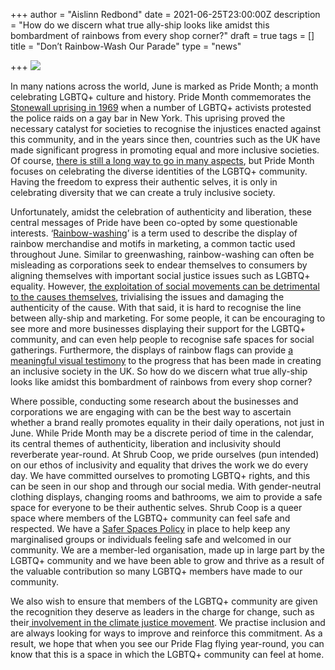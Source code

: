 +++
author = "Aislinn Redbond"
date = 2021-06-25T23:00:00Z
description = "How do we discern what true ally-ship looks like amidst this bombardment of rainbows from every shop corner?"
draft = true
tags = []
title = "Don’t Rainbow-Wash Our Parade"
type = "news"

+++
![](https://res.cloudinary.com/shrub-co-op/image/upload/v1624804213/shrubcoop.org/media/karl-bewick-GCEtuR_jQC8-unsplash_rxwabx.jpg)

In many nations across the world, June is marked as Pride Month; a month celebrating LGBTQ+ culture and history. Pride Month commemorates the [Stonewall uprising in 1969](https://www.history.com/news/stonewall-riots-timeline) when a number of LGBTQ+ activists protested the police raids on a gay bar in New York. This uprising proved the necessary catalyst for societies to recognise the injustices enacted against this community, and in the years since then, countries such as the UK have made significant progress in promoting equal and more inclusive societies. Of course, [there is still a long way to go in many aspects](https://www.gaytimes.co.uk/life/lgbtq-rights-may-have-progressed-but-young-people-are-still-struggling/), but Pride Month focuses on celebrating the diverse identities of the LGBTQ+ community. Having the freedom to express their authentic selves, it is only in celebrating diversity that we can create a truly inclusive society.

Unfortunately, amidst the celebration of authenticity and liberation, these central messages of Pride have been co-opted by some questionable interests. ‘[Rainbow-washing](https://www.wired.com/story/lgbtq-pride-consumerism/)’ is a term used to describe the display of rainbow merchandise and motifs in marketing, a common tactic used throughout June. Similar to greenwashing, rainbow-washing can often be misleading as corporations seek to endear themselves to consumers by aligning themselves with important social justice issues such as LGBTQ+ equality. However, [the exploitation of social movements can be detrimental to the causes themselves](https://www.mic.com/p/rainbow-washing-is-all-the-rage-among-the-big-corporations-this-month-81192984), trivialising the issues and damaging the authenticity of the cause. With that said, it is hard to recognise the line between ally-ship and marketing. For some people, it can be encouraging to see more and more businesses displaying their support for the LGBTQ+ community, and can even help people to recognise safe spaces for social gatherings. Furthermore, the displays of rainbow flags can provide [a meaningful visual testimony](https://emindful.com/2021/06/07/finding-and-loving-your-authentic-self-during-pride-month/) to the progress that has been made in creating an inclusive society in the UK. So how do we discern what true ally-ship looks like amidst this bombardment of rainbows from every shop corner?

Where possible, conducting some research about the businesses and corporations we are engaging with can be the best way to ascertain whether a brand really promotes equality in their daily operations, not just in June. While Pride Month may be a discrete period of time in the calendar, its central themes of authenticity, liberation and inclusivity should reverberate year-round. At Shrub Coop, we pride ourselves (pun intended) on our ethos of inclusivity and equality that drives the work we do every day. We have committed ourselves to promoting LGBTQ+ rights, and this can be seen in our shop and through our social media. With gender-neutral clothing displays, changing rooms and bathrooms, we aim to provide a safe space for everyone to be their authentic selves. Shrub Coop is a queer space where members of the LGBTQ+ community can feel safe and respected. We have a [Safer Spaces Policy](https://www.shrubcoop.org/shrub-safer-spaces-policy/) in place to help keep any marginalised groups or individuals feeling safe and welcomed in our community. We are a member-led organisation, made up in large part by the LGBTQ+ community and we have been able to grow and thrive as a result of the valuable contribution so many LGBTQ+ members have made to our community.

  
We also wish to ensure that members of the LGBTQ+ community are given the recognition they deserve as leaders in the charge for change, such as their[ involvement in the climate justice movement](https://www.shrubcoop.org/how-the-lgbtq-community-is-shaping-climate-activism/). We practise inclusion and are always looking for ways to improve and reinforce this commitment. As a result, we hope that when you see our Pride Flag flying year-round, you can know that this is a space in which the LGBTQ+ community can feel at home.